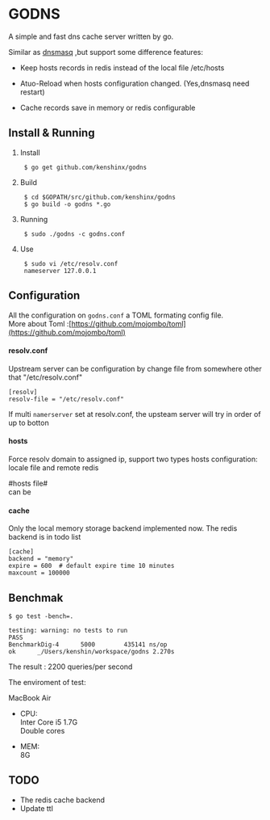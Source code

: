 GODNS
====

A simple and fast dns cache server written by go.


Similar as [dnsmasq](http://www.thekelleys.org.uk/dnsmasq/doc.html) ,but support some difference features:


* Keep hosts records in redis instead of the local file /etc/hosts  

* Atuo-Reload when hosts configuration changed. (Yes,dnsmasq need restart)

* Cache records save in memory or redis configurable


## Install & Running

1. Install  

		$ go get github.com/kenshinx/godns


2. Build  

		$ cd $GOPATH/src/github.com/kenshinx/godns 
		$ go build -o godns *.go


3. Running  

		$ sudo ./godns -c godns.conf


4. Use

		$ sudo vi /etc/resolv.conf
		nameserver 127.0.0.1



## Configuration

All the configuration on `godns.conf` a TOML formating config file.   
More about Toml :[https://github.com/mojombo/toml](https://github.com/mojombo/toml)


#### resolv.conf

Upstream server can be configuration by change file from somewhere other that "/etc/resolv.conf"

```
[resolv]
resolv-file = "/etc/resolv.conf"
```
If multi `namerserver` set at resolv.conf, the upsteam server will try in order of up to botton



#### hosts

Force resolv domain to assigned ip, support two types hosts configuration: locale file and remote redis

#hosts file#  
can be 


#### cache

Only the local memory storage backend implemented now.  The redis backend is in todo list

```
[cache]
backend = "memory"   
expire = 600  # default expire time 10 minutes
maxcount = 100000
```


## Benchmak

```
$ go test -bench=.

testing: warning: no tests to run
PASS
BenchmarkDig-4	    5000	    435141 ns/op
ok  	_/Users/kenshin/workspace/godns	2.270s
```

The result : 2200 queries/per second

The enviroment of test:

MacBook Air 

* CPU:  
Inter Core i5 1.7G  
Double cores

* MEM:  
8G




## TODO

* The redis cache backend
* Update ttl





